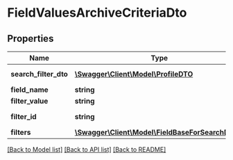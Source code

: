 # FieldValuesArchiveCriteriaDto

## Properties
Name | Type | Description | Notes
------------ | ------------- | ------------- | -------------
**search_filter_dto** | [**\Swagger\Client\Model\ProfileDTO**](ProfileDTO.md) | Filter for profiling | [optional] 
**field_name** | **string** | Field Name | [optional] 
**filter_value** | **string** | Filter Value | [optional] 
**filter_id** | **string** | Filter Identifier | [optional] 
**filters** | [**\Swagger\Client\Model\FieldBaseForSearchDTO[]**](FieldBaseForSearchDTO.md) | Filter Fields | [optional] 

[[Back to Model list]](../README.md#documentation-for-models) [[Back to API list]](../README.md#documentation-for-api-endpoints) [[Back to README]](../README.md)


